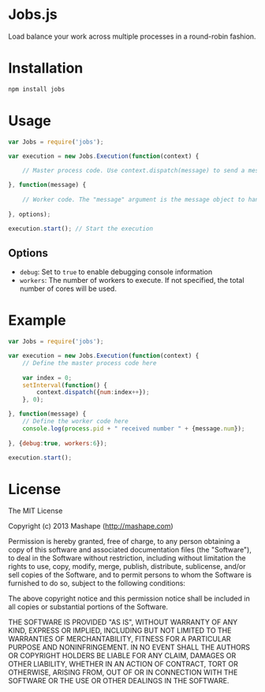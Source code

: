 # Jobs.js

Load balance your work across multiple processes in a round-robin fashion.

# Installation

```bash
npm install jobs
```

# Usage

```javascript
var Jobs = require('jobs');

var execution = new Jobs.Execution(function(context) {
	
	// Master process code. Use context.dispatch(message) to send a message to a worker.

}, function(message) {
	
	// Worker code. The "message" argument is the message object to handle.
	
}, options);

execution.start(); // Start the execution
```

## Options

* `debug`: Set to `true` to enable debugging console information
* `workers`: The number of workers to execute. If not specified, the total number of cores will be used.

# Example

```javascript
var Jobs = require('jobs');

var execution = new Jobs.Execution(function(context) {
	// Define the master process code here
	
	var index = 0;
	setInterval(function() {
		context.dispatch({num:index++});
	}, 0);

}, function(message) {
	// Define the worker code here
	console.log(process.pid + " received number " + {message.num});
	
}, {debug:true, workers:6});

execution.start();
```

# License

The MIT License

Copyright (c) 2013 Mashape (http://mashape.com)

Permission is hereby granted, free of charge, to any person obtaining
a copy of this software and associated documentation files (the
"Software"), to deal in the Software without restriction, including
without limitation the rights to use, copy, modify, merge, publish,
distribute, sublicense, and/or sell copies of the Software, and to
permit persons to whom the Software is furnished to do so, subject to
the following conditions:

The above copyright notice and this permission notice shall be
included in all copies or substantial portions of the Software.

THE SOFTWARE IS PROVIDED "AS IS", WITHOUT WARRANTY OF ANY KIND,
EXPRESS OR IMPLIED, INCLUDING BUT NOT LIMITED TO THE WARRANTIES OF
MERCHANTABILITY, FITNESS FOR A PARTICULAR PURPOSE AND
NONINFRINGEMENT. IN NO EVENT SHALL THE AUTHORS OR COPYRIGHT HOLDERS BE
LIABLE FOR ANY CLAIM, DAMAGES OR OTHER LIABILITY, WHETHER IN AN ACTION
OF CONTRACT, TORT OR OTHERWISE, ARISING FROM, OUT OF OR IN CONNECTION
WITH THE SOFTWARE OR THE USE OR OTHER DEALINGS IN THE SOFTWARE.